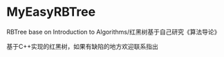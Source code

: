 # MyEasyRBTree
RBTree base on Introduction to Algorithms/红黑树基于自己研究《算法导论》

基于C++实现的红黑树，如果有缺陷的地方欢迎联系指出
